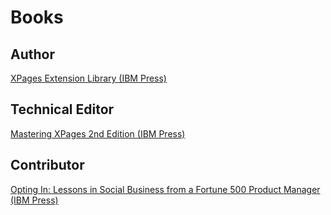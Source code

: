 # Books

## Author

[XPages Extension Library (IBM Press)](https://www.amazon.co.uk/XPages-Extension-Library-Step-step/dp/0132901811)

## Technical Editor

[Mastering XPages 2nd Edition (IBM Press)](https://www.amazon.co.uk/Mastering-XPages-Step---Step-Application/dp/B011DB1XWS/)

## Contributor

[Opting In: Lessons in Social Business from a Fortune 500 Product Manager (IBM Press)](https://www.amazon.co.uk/Opting-Lessons-Business-Fortune-Product-ebook/dp/B00AXYKNSM)